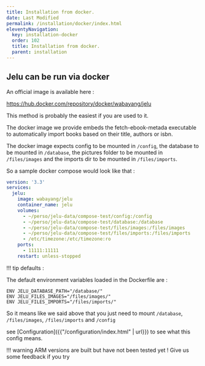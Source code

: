 ```yaml
---
title: Installation from docker.
date: Last Modified 
permalink: /installation/docker/index.html
eleventyNavigation:
  key: installation-docker
  order: 102
  title: Installation from docker.
  parent: installation
---
```

## Jelu can be run via docker

An official image is available here : 

https://hub.docker.com/repository/docker/wabayang/jelu

This method is probably the easiest if you are used to it.

The docker image we provide embeds the fetch-ebook-metada executable to automatically import books based on their title, authors or isbn.

The docker image expects config to be mounted in `/config`, the database to be mounted in `/database`, the pictures folder to be mounted in `/files/images` and the imports dir to be mounted in `/files/imports`.

So a sample docker compose would look like that : 

```yaml
version: '3.3'
services:
  jelu:
    image: wabayang/jelu
    container_name: jelu
    volumes:
      - ~/perso/jelu-data/compose-test/config:/config
      - ~/perso/jelu-data/compose-test/database:/database
      - ~/perso/jelu-data/compose-test/files/images:/files/images
      - ~/perso/jelu-data/compose-test/files/imports:/files/imports
      - /etc/timezone:/etc/timezone:ro
    ports:
      - 11111:11111
    restart: unless-stopped

```

!!! tip defaults : 


The default environment variables loaded in the Dockerfile are : 


```shell
ENV JELU_DATABASE_PATH="/database/"
ENV JELU_FILES_IMAGES="/files/images/"
ENV JELU_FILES_IMPORTS="/files/imports/"
```

So it means like we said above that you just need to mount `/database`, `/files/images`, `/files/imports` and `/config`

see [Configuration]({{"/configuration/index.html" | url}}) to see what this config means.


!!! warning
    ARM versions are built but have not been tested yet !
    Give us some feedback if you try
